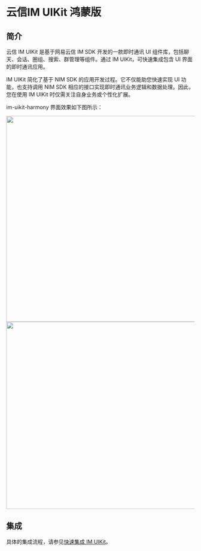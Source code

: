 # 云信IM UIKit 鸿蒙版

## 简介
云信 IM UIKit 是基于网易云信 IM SDK 开发的一款即时通讯 UI 组件库，包括聊天、会话、圈组、搜索、群管理等组件。通过 IM
UIKit，可快速集成包含 UI 界面的即时通讯应用。

IM UIKit 简化了基于 NIM SDK 的应用开发过程。它不仅能助您快速实现 UI 功能，也支持调用 NIM SDK 相应的接口实现即时通讯业务逻辑和数据处理。因此，您在使用
IM UIKit
时仅需关注自身业务或个性化扩展。

im-uikit-harmony 界面效果如下图所示：

<img src="https://yx-web-nosdn.netease.im/common/7ffe6a8afe28b48405b41fb3313d1fa2/uniapp.png" width="800" height="550" />
<br>
<img src="https://yx-web-nosdn.netease.im/common/895963a051a2ae1fae685cfd1682a6bf/%E9%80%9A%E8%AE%AF%E6%A8%A1%E5%9D%97%E4%B8%BB%E8%A6%81%E7%95%8C%E9%9D%A2.png" width="800" height="500" />


## 集成

具体的集成流程，请参见[快速集成 IM UIKit](https://doc.yunxin.163.com/messaging-uikit/guide/TU4MTkzNTk?platform=harmonyos)。